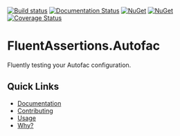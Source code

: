 [![Build status](https://ci.appveyor.com/api/projects/status/u42b929walkd6086?svg=true)](https://ci.appveyor.com/project/awesome-inc-build/fluentassertions-autofac)
[![Documentation Status](https://readthedocs.org/projects/fluentassertionsautofac/badge/?version=latest)](http://fluentassertionsautofac.rtfd.org/en/latest/) 
[![NuGet](https://img.shields.io/nuget/v/FluentAssertions.Autofac.svg?style=flat-square)](https://www.nuget.org/packages/FluentAssertions.Autofac/) 
[![NuGet](https://img.shields.io/nuget/dt/FluentAssertions.Autofac.svg?style=flat-square)](https://www.nuget.org/packages/FluentAssertions.Autofac/) 
[![Coverage Status](https://coveralls.io/repos/github/awesome-inc/FluentAssertions.Autofac/badge.svg)](https://coveralls.io/github/awesome-inc/FluentAssertions.Autofac)

# FluentAssertions.Autofac

Fluently testing your Autofac configuration.

## Quick Links

- [Documentation](http://fluentassertionsautofac.readthedocs.org/en/latest)
- [Contributing](https://github.com/awesome-inc/FluentAssertions.Autofac/blob/develop/CONTRIBUTING.md)
- [Usage](http://fluentassertionsautofac.readthedocs.org/en/latest/usage/)
- [Why?](http://fluentassertionsautofac.readthedocs.org/en/latest/why)
